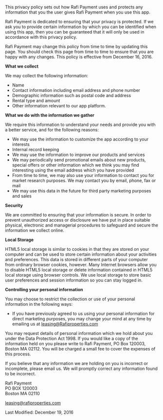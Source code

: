 This privacy policy sets out how Rafi Payment uses and protects any information that you the user gives Rafi Payment when you use this app.

Rafi Payment is dedicated to ensuring that your privacy is protected. If we ask you to provide certain information by which you can be identified when using this app, then you can be guaranteed that it will only be used in accordance with this privacy policy.

Rafi Payment may change this policy from time to time by updating this page. You should check this page from time to time to ensure that you are happy with any changes. This policy is effective from December 16, 2016.

**What we collect**

We may collect the following information:

- Name
- Contact information including email address and phone number
- Demographic information such as postal code and address
- Rental type and amount
- Other information relevant to our app platform.

**What we do with the information we gather**

We require this information to understand your needs and provide you with a better service, and for the following reasons:

- We may use the information to customize the app according to your interests
- Internal record keeping
- We may use the information to improve our products and services
- We may periodically send promotional emails about new products, special offers or other information which we think you may find interesting using the email address which you have provided
- From time to time, we may also use your information to contact you for market research purposes. We may contact you by email, phone, fax or mail
- We may use this data in the future for third party marketing purposes and sales

**Security**

We are committed to ensuring that your information is secure. In order to prevent unauthorized access or disclosure we have put in place suitable physical, electronic and managerial procedures to safeguard and secure the information we collect online.

**Local Storage**

HTML5 local storage is similar to cookies in that they are stored on your computer and can be used to store certain information about your activities and preferences. This data is stored in different parts of your computer from ordinary browser cookies, however. Many Internet browsers allow you to disable HTML5 local storage or delete information contained in HTML5 local storage using browser controls. We use local storage to store basic user preferences and session information so you can stay logged in.

**Controlling your personal information**

You may choose to restrict the collection or use of your personal information in the following ways:

- If you have previously agreed to us using your personal information for direct marketing purposes, you may change your mind at any time by emailing us at [leasing@Rafiproperties.com](mailto:leasing@Rafiproperties.com)

You may request details of personal information which we hold about you under the Data Protection Act 1998\. If you would like a copy of the information held on you please write to Rafi Payment, PO Box 120003, Boston MA 02112\. You will be charged a small fee to cover the expenses of this process.

If you believe that any information we are holding on you is incorrect or incomplete, please email us. We will promptly correct any information found to be incorrect.

Rafi Payment<br>
PO BOX 120003<br>
Boston MA 02110

[leasing@rafiproperties.com](mailto:leasing@rafiproperties.com)

Last Modified: December 19, 2016
